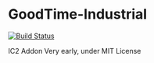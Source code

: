 # GoodTime-Industrial
[![Build Status](https://travis-ci.org/Minecraft-GoodTime/GoodTime-Industrial.svg?branch=master)](https://travis-ci.org/Minecraft-GoodTime/GoodTime-Industrial)

IC2 Addon
Very early, under MIT License
